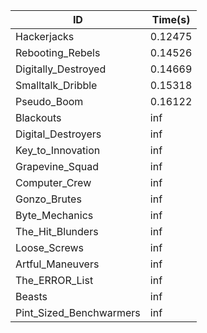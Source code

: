 |ID|Time(s)|
|-|-|
|Hackerjacks|0.12475|
|Rebooting_Rebels|0.14526|
|Digitally_Destroyed|0.14669|
|Smalltalk_Dribble|0.15318|
|Pseudo_Boom|0.16122|
|Blackouts|inf|
|Digital_Destroyers|inf|
|Key_to_Innovation|inf|
|Grapevine_Squad|inf|
|Computer_Crew|inf|
|Gonzo_Brutes|inf|
|Byte_Mechanics|inf|
|The_Hit_Blunders|inf|
|Loose_Screws|inf|
|Artful_Maneuvers|inf|
|The_ERROR_List|inf|
|Beasts|inf|
|Pint_Sized_Benchwarmers|inf|
